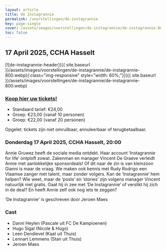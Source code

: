 ```yaml
---
layout: article
title: De Instagrannie
permalink: /voorstellingen/de-instagrannie
key: page-single
cover: /assets/images/voorstellingen/de-instagrannie/de-instagrannie-800.webp
toc: false
---
```


## 17 April 2025, CCHA Hasselt

<!--more-->

[![de-instagrannie-header]({{ site.baseurl }}/assets/images/voorstellingen/de-instagrannie/de-instagrannie-800.webp){:class="img-responsive" style="width: 60%;"}]({{ site.baseurl }}/assets/images/voorstellingen/de-instagrannie/de-instagrannie-800.webp)

### [Koop hier uw tickets!](https://tickets.roodfluweel.be/reprise/Show/SeatSelection/78ae96b8-4b94-4308-b44d-a5db0b3ebd33)

- Standaard tarief: €24,00
- Groep: €23,00 (vanaf 10 personen)
- Groep: €22,00 (vanaf 20 personen)

Opgelet: tickets zijn niet omruilbaar, annuleerbaar of terugbetaalbaar.

### Donderdag 17 April 2025, CCHA Hasselt, 20:00

Annie Gruwez heeft de sociale media ontdekt. Haar account ‘Instagrannie for life’ ontploft zowat. Zakenman en manager Vincent De Graeve verleidt Annie met aanlokkelijke sponsordeals! Of dit naar de zin is van kleinzoon Gianni is maar de vraag. We maken ook kennis met Rudy Rodrigo een Vlaamse zanger met talent, maar zonder volgers. Kan de ‘Instagrannie’ hem helpen? Wie weet, maar de ‘posts’ en  ‘stories’ zijn volgens manager Vincent natuurlijk niet gratis. Gaat hij in zee met ‘De Instagrannie’ of verslikt hij zich in de deal? En heeft Annie zelf ook nog iets te zeggen?

‘De Instagrannie' is geschreven door Jeroen Maes

### Cast
* Danni Heylen (Pascale uit FC De Kampioenen)
* Hugo Sigal (Nicole & Hugo)
* Leen Dendievel (Kaat uit Thuis)
* Lennart Lemmens (Stan uit Thuis)
* Jeroen Maes
